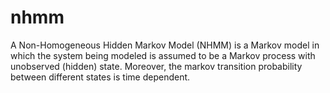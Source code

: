 nhmm
====


A Non-Homogeneous Hidden Markov Model (NHMM) is a  Markov model in which the system being modeled is assumed to be a Markov process with unobserved (hidden) state. Moreover, the markov transition probability between different states is time dependent.

